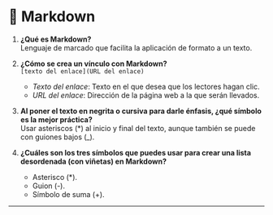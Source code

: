 # 📝 Markdown

1. **¿Qué es Markdown?**  
   Lenguaje de marcado que facilita la aplicación de formato a un texto.

2. **¿Cómo se crea un vínculo con Markdown?**  
   `[texto del enlace](URL del enlace)`  
   - *Texto del enlace*: Texto en el que desea que los lectores hagan clic.  
   - *URL del enlace*: Dirección de la página web a la que serán llevados.

3. **Al poner el texto en negrita o cursiva para darle énfasis, ¿qué símbolo es la mejor práctica?**  
   Usar asteriscos (*) al inicio y final del texto, aunque también se puede con guiones bajos (_).

4. **¿Cuáles son los tres símbolos que puedes usar para crear una lista desordenada (con viñetas) en Markdown?**  
   - Asterisco (*).  
   - Guion (-).  
   - Símbolo de suma (+).

---